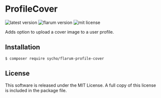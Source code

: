 # ProfileCover
![latest version](https://img.shields.io/github/release/SychO9/flarum-profile-cover.svg?style=flat-square)
![flarum version](https://img.shields.io/badge/flarum-%5E0.1.0--beta.10-%23e7742e?style=flat-square)
![mit license](https://img.shields.io/badge/license-MIT-green.svg?style=flat-square&color=green)

Adds option to upload a cover image to a user profile.

## Installation
```gitattributes
$ composer require sycho/flarum-profile-cover
```

## License
This software is released under the MIT License. A full copy of this license is included in the package file.
